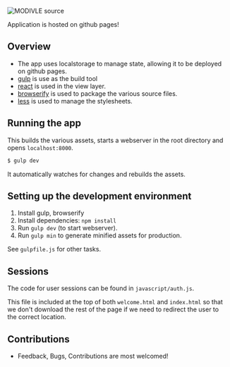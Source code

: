 ![MODIVLE source](http://dl.dropbox.com/u/24733998/modivleblack.png)

Application is hosted on github pages!

## Overview
- The app uses localstorage to manage state, allowing it to be deployed on github pages.
- [gulp](gulpjs.com) is use as the build tool
- [react](https://facebook.github.io/react/) is used in the view layer.
- [browserify](browserify.org) is used to package the various source files.
- [less](lesscss.org) is used to manage the stylesheets.

## Running the app

This builds the various assets, starts a webserver in the root directory and opens `localhost:8000`.

```sh
$ gulp dev
```

It automatically watches for changes and rebuilds the assets.

## Setting up the development environment

1. Install gulp, browserify
2. Install dependencies: `npm install`
3. Run `gulp dev` (to start webserver).
4. Run `gulp min` to generate minified assets for production.

See `gulpfile.js` for other tasks.

## Sessions

The code for user sessions can be found in `javascript/auth.js`.

This file is included at the top of both `welcome.html` and `index.html` so that we don't download the rest of the page if we need to redirect the user to the correct location.

## Contributions
- Feedback, Bugs, Contributions are most welcomed!
